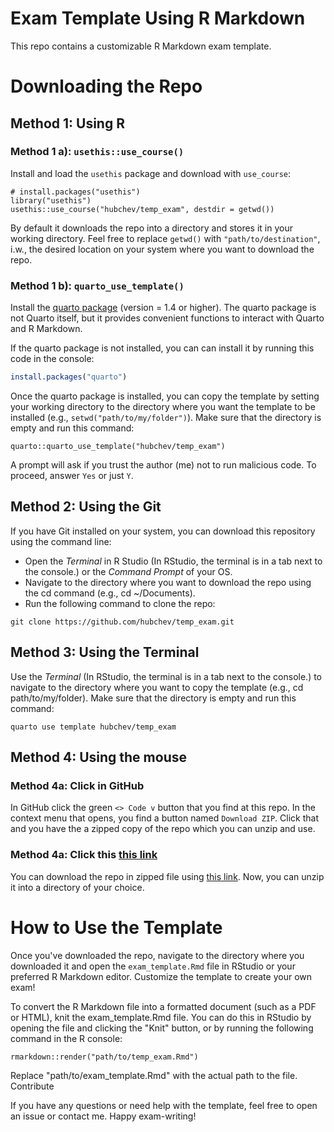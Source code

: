 # Exam Template Using R Markdown

This repo contains a customizable R Markdown exam template.

# Downloading the Repo

## Method 1: Using R

### Method 1 a): `usethis::use_course()`

Install and load the `usethis` package and download with `use_course`:

```{r}
# install.packages("usethis")
library("usethis")
usethis::use_course("hubchev/temp_exam", destdir = getwd())
```

By default it downloads the repo into a directory and stores it in your working directory. Feel free to replace `getwd()` with `"path/to/destination"`, i.w., the desired location on your system where you want to download the repo.

### Method 1 b): `quarto_use_template()`

Install the [quarto package](https://quarto-dev.github.io/quarto-r/) (version = 1.4 or higher). The quarto package is not Quarto itself, but it provides
convenient functions to interact with Quarto and R Markdown.

If the quarto package is not installed, you can can install it by
running this code in the console:

``` r
install.packages("quarto")
```

Once the quarto package is installed, you can copy the template by setting your working directory to the directory where you want the template to be installed (e.g., `setwd("path/to/my/folder")`). Make sure that the directory is empty and run this command:

```{r}
quarto::quarto_use_template("hubchev/temp_exam")
```

A prompt will ask if you trust the author (me) not to run malicious
code. To proceed, answer `Yes` or just `Y`.


## Method 2: Using the Git

If you have Git installed on your system, you can download this repository using the command line:

- Open the _Terminal_ in R Studio (In RStudio, the terminal is in a tab next to the console.) or the _Command Prompt_ of your OS.
- Navigate to the directory where you want to download the repo using the cd command (e.g., cd ~/Documents).
- Run the following command to clone the repo: 

```{git}
git clone https://github.com/hubchev/temp_exam.git
``` 

## Method 3: Using the Terminal

Use the _Terminal_ (In RStudio, the terminal is in a tab next to the console.) to navigate to the directory where you want to copy the template (e.g., cd path/to/my/folder). Make sure that the directory is empty and run this command:

```{bash}
quarto use template hubchev/temp_exam
```


## Method 4: Using the mouse

### Method 4a: Click in GitHub

In GitHub click the green `<> Code v` button that you find at this repo. In the context menu that opens, you find a button named `Download ZIP`. Click that and you have the a zipped copy of the repo which you can unzip and use.

### Method 4a: Click this [this link](https://github.com/hubchev/temp_exam/zipball/HEAD)

You can download the repo in zipped file using [this link](https://github.com/hubchev/temp_exam/zipball/HEAD). Now, you can unzip it into a directory of your choice.

# How to Use the Template

Once you've downloaded the repo, navigate to the directory where you downloaded it and open the `exam_template.Rmd` file in RStudio or your preferred R Markdown editor. Customize the template to create your own exam!

To convert the R Markdown file into a formatted document (such as a PDF or HTML), knit the exam_template.Rmd file. You can do this in RStudio by opening the file and clicking the "Knit" button, or by running the following command in the R console:

```{r}
rmarkdown::render("path/to/temp_exam.Rmd")
```

Replace "path/to/exam_template.Rmd" with the actual path to the file.
Contribute

If you have any questions or need help with the template, feel free to open an issue or contact me. Happy exam-writing!
